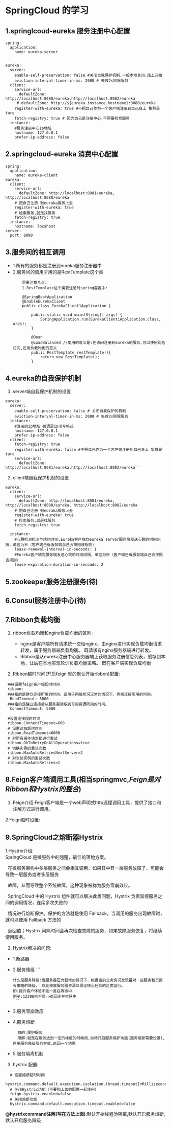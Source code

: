 # SpringCloud 的学习

## 1.springlcoud-eureka 服务注册中心配置

```
spring:
  application:
    name: eureka-server
    

eureka:
  server:
    enable-self-preservation: false #关闭自我保护机制,一般本地关闭,线上开始
    eviction-interval-timer-in-ms: 2000 # 失效2s剔除服务
  client:
    service-url:
      defaultZone: http://localhost:8080/eureka,http://localhost:8082/eureka
     # defaultZone: http://${eureka.instance.hostname}:8080/eureka
    register-with-eureka: true #不把自己作为一个客户端注册到自己身上 集群是ture
    fetch-registry: true # 因为自己是注册中心,不需要检索服务
  instance:
    #服务注册中心Ip地址
    hostname: 127.0.0.1
    prefer-ip-address: false
```

## 2.springcloud-eureka 消费中心配置

```
spring:
  application:
    name: eureka-client
eureka:
  client:
    service-url:
      defaultZone: http://localhost:8081/eureka, http://localhost:8080/eureka
    # 把自己注册 到euraka服务上去
    register-with-eureka: true
    # 检索服务,就是找服务
    fetch-registry: true
  instance:
    hostname: locahost
server:
  port: 8090
```
## 3.服务间的相互调用
* 1.所有的服务都是注册到eureka服务注册器中
* 2.服务间的调用才用的是RestTemplate这个类
    ```
        需要注意几点:
        1.RestTemplate这个类要注册时spring容器中:
        
        @SpringBootApplication
        @EnableEurekaClient
        public class EurekaClient1Application {

            public static void main(String[] args) {
                SpringApplication.run(EurekaClient1Application.class, args);
            }

            @Bean
            @LoadBalanced //使用的意义是:在访问注册到eureka的服务,可以使用别名访问,还用负载均衡的意义
            public RestTemplate restTemplate(){
                return new RestTemplate();
            }
    ```
## 4.eureka的自我保护机制

1. server端自我保护机制的设置
```
eureka:
  server:
    enable-self-preservation: false # 关闭自我保护的机制
    eviction-interval-timer-in-ms: 2000 # 失效2s剔除服务
  instance:
    #注册的ip地址 强调是ip书写格式
    hostname: 127.0.0.1
    prefer-ip-address: false
  client:
    fetch-registry: true
    register-with-eureka: false #不把自己作为一个客户端注册到自己身上 集群是ture
    service-url:
      defaultZone: http://localhost:8081/eureka,http://localhost:8082/eureka``

```
2. client端自我保护机制的设置

```
eureka:
  client:
    service-url:
      defaultZone: http://localhost:8081/eureka, http://localhost:8080/eureka, http://localhost:8082/eureka
    # 把自己注册 到euraka服务上去
    register-with-eureka: true
    # 检索服务,就是找服务
    fetch-registry: true

  instance:
    #心跳检测检测与续约时间,Eureka客户端向eureka server服务端发送心跳的时间间隔，单位为秒（客户端告诉服务端自己会按照该规则）
    lease-renewal-interval-in-seconds: 1
    #Eureka客户端向服务端发送心跳的时间间隔，单位为秒（客户端告诉服务端自己会按照该规则）
    lease-expiration-duration-in-seconds: 2
```

## 5.zookeeper服务注册服务(待)

## 6.Consul服务注册中心(待)

## 7.Ribbon负载均衡

1. ribbon负载均衡和nginx负载均衡的区别:
   * nginx是客户端所有请求统一交给nginx，由nginx进行实现负载均衡请求转发，属于服务器端负载均衡。
 既请求有nginx服务器端进行转发。
   * Ribbon是从eureka注册中心服务器端上获取服务注册信息列表，缓存到本地，让后在本地实现轮训负载均衡策略。
 既在客户端实现负载均衡
 
 2. Ribbon超时时间(开启feign 就的默认开始ribbon)配置:
 ```
  ###设置feign客户端超时时间
  ribbon:
  ###指的是建立连接所用的时间，适用于网络状况正常的情况下，两端连接所用的时间。
   ReadTimeout: 5000
  ###指的是建立连接后从服务器读取到可用资源所用的时间。 
   ConnectTimeout: 5000
   
  #设置连接超时时间
  ribbon.ConnectTimeout=600
  # 设置读取超时时间
  ribbon.ReadTimeout=6000
  # 对所有操作请求都进行重试
  ribbon.OkToRetryOnAllOperations=true
  # 切换实例的重试次数
  ribbon.MaxAutoRetriesNextServer=2
  # 对当前实例的重试次数
  ribbon.MaxAutoRetries=1

 ```

## 8.Feign客户端调用工具(相当springmvc,***Feign是对Ribbon和Hystrix的整合***)

1. Feign介绍:Feign客户端是一个web声明式http远程调用工具，提供了接口和注解方式进行调用。

2.Feign超时设置:
   

## 9.SpringCloud之熔断器Hystrix

1.Hystrix介绍:</br>
  SpringCloud 是微服务中的翘楚，最佳的落地方案。

  在微服务架构中多层服务之间会相互调用，如果其中有一层服务故障了，可能会导致一层服务或者多层服务

  故障，从而导致整个系统故障。这种现象被称为服务雪崩效应。

  SpringCloud 中的 Hystrix 组件就可以解决此类问题，Hystrix 负责监控服务之间的调用情况，连续多次失败的

  情况进行熔断保护。保护的方法就是使用 Fallback，当调用的服务出现故障时，就可以使用 Fallback 方法的

  返回值；Hystrix 间隔时间会再次检查故障的服务，如果故障服务恢复，将继续使用服务。
  
 2. Hystrix解决的问题:
  * 1.断路器
  * 2.服务降级
        ```
        
        什么是服务降级:当服务器压力剧增的情况下，根据当前业务情况及流量对一些服务和页面有策略的降级， 以此释放服务器资源以保证核心任务的正常运行。
        即:提升客户体验不能一直在等待中.
        例子:12306抢不票->返回正在排队中
        ```
  * 3.服务雪崩效应
  * 4.服务熔断
    ```
      目的:保护服务
      理解:就是在服务达到一定的峰值的时候用,自动开启服务保护功能(服务熔断需要设置),启用服务降级服务方式,返回一个结果
    ```
  * 5.服务隔离机制
  
  3. hystrix 配置:
  ```
    # 设置熔断超时时间
    hystrix.command.default.execution.isolation.thread.timeoutInMilliseconds=10000
    # 关闭Hystrix功能（不要和上面的配置一起使用）
    feign.hystrix.enabled=false
    # 关闭熔断功能
    hystrix.command.default.execution.timeout.enabled=false
  ```
  **@hystrixcommand注解(写在方法上面)**:默认开始线程池隔离,默认开启服务熔断,默认开启服务降级

